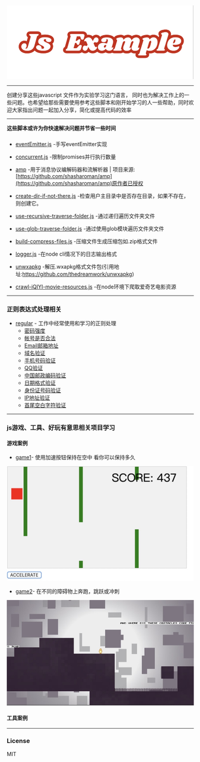 ![](./image/jsexample.png)
* * *

创建分享这些javascript 文件作为实验学习这门语言，
同时也为解决工作上的一些问题。也希望给那些需要使用参考这些脚本和刚开始学习的人一些帮助，同时欢迎大家指出问题一起加入分享，简化或提高代码的效率
* * *
**这些脚本或许为你快速解决问题并节省一些时间**
###  
  * [eventEmitter.js](./eventEmitter.js) -手写eventEmitter实现

  * [concurrent.js](./concurrent.js) -限制promises并行执行数量

  * [amp](./amp/README.md) -用于消息协议编解码器和流解析器 |
   项目来源:[https://github.com/shasharoman/amp](https://github.com/shasharoman/amp)原作者已授权

  * [create-dir-if-not-there.js](./create-dir-if-not-there.js) -检查用户主目录中是否存在目录，如果不存在，则创建它。
  
  * [use-recursive-traverse-folder.js](./use-recursive-traverse-folder.js) -通过递归遍历文件夹文件
  
  * [use-glob-traverse-folder.js](./use-glob-traverse-folder.js) -通过使用glob模块遍历文件夹文件
  
  * [build-compress-files.js](./build-compress-files.js) -压缩文件生成压缩包如.zip格式文件
  
  * [logger.js](./logger.js) -在node cli情况下的日志输出格式
  
  * [unwxapkg](./unwxapkg) -解压.wxapkg格式文件包(引用地址:https://github.com/thedreamwork/unwxapkg)

  * [crawl-iQIYI-movie-resources.js](./crawl-iQIYI-movie-resources.js) -在node环境下爬取爱奇艺电影资源
***
###  正则表达式处理相关
* [regular](./regular/README_zh.md) - 工作中经常使用和学习的正则处理
  * [密码强度](./regular/README_zh.md) 
  * [帐号是否合法](./regular/README_zh.md) 
  * [Email邮箱地址](./regular/README_zh.md) 
  * [域名验证](./regular/README_zh.md) 
  * [手机号码验证](./regular/README_zh.md) 
  * [QQ验证](./regular/README_zh.md) 
  * [中国邮政编码验证](./regular/README_zh.md) 
  * [日期格式验证](./regular/README_zh.md) 
  * [身份证号码验证](./regular/README_zh.md) 
  * [IP地址验证](./regular/README_zh.md) 
  * [首尾空白字符验证](./regular/README_zh.md) 
***
###  js游戏、工具、好玩有意思相关项目学习
 #### 游戏案例
 * [game1](./game1.html)- 使用加速按钮保持在空中 看你可以保持多久

 ![](./image/game1.png)

  * [game2](./game2.html)- 在不同的障碍物上奔跑，跳跃或冲刺

   ![](./image/game2.png)

 #### 工具案例

  ***
 ### **License**
 MIT

